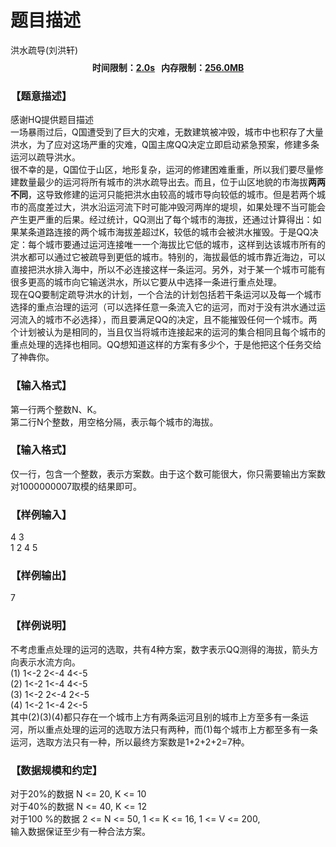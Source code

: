 # 题目描述


<meta http-equiv="Content-Type" content="text/html; charset=utf-8"/>
<link type="text/css" href="../../css/Tsinsen2011.css" rel="stylesheet"/>
<div class="probtitle" id="ptit">
洪水疏导(刘洪轩)
</div>
<div style="text-align:center;font-size:14px;vertical-align:middle;" id="pres">
<div style="font-weight:bold;margin:8px 0px 6px;">
时间限制：<span style="text-decoration:underline;">2.0s</span>   内存限制：<span style="text-decoration:underline;">256.0MB</span> 
</div>
</div>
<div id="psrc" style="margin-top:20px;display:none;">
<div class="pdsec">
试题来源
</div>
<div class="pdcont">
</div>
</div>
<div id="pcont1" style="margin-top:20px;display:block;">
<h3>
【题意描述】
</h3>
<div class="pdcont">
感谢HQ提供题目描述<br/>
一场暴雨过后，Q国遭受到了巨大的灾难，无数建筑被冲毁，城市中也积存了大量洪水，为了应对这场严重的灾难，Q国主席QQ决定立即启动紧急预案，修建多条运河以疏导洪水。<br/>
很不幸的是，Q国位于山区，地形复杂，运河的修建困难重重，所以我们要尽量修建数量最少的运河将所有城市的洪水疏导出去。而且，位于山区地貌的市海拔<strong>两两不同</strong>，这导致修建的运河只能把洪水由较高的城市导向较低的城市。但是若两个城市的高度差过大，洪水沿运河流下时可能冲毁河两岸的堤坝，如果处理不当可能会产生更严重的后果。经过统计，QQ测出了每个城市的海拔，还通过计算得出：如果某条道路连接的两个城市海拔差超过K，较低的城市会被洪水摧毁。于是QQ决定：每个城市要通过运河连接唯一一个海拔比它低的城市，这样到达该城市所有的洪水都可以通过它被疏导到更低的城市。特别的，海拔最低的城市靠近海边，可以直接把洪水排入海中，所以不必连接这样一条运河。另外，对于某一个城市可能有很多更高的城市向它输送洪水，所以它要从中选择一条进行重点处理。<br/>
现在QQ要制定疏导洪水的计划，一个合法的计划包括若干条运河以及每一个城市选择的重点治理的运河（可以选择任意一条流入它的运河，而对于没有洪水通过运河流入的城市不必选择），而且要满足QQ的决定，且不能摧毁任何一个城市。两个计划被认为是相同的，当且仅当将城市连接起来的运河的集合相同且每个城市的重点处理的选择也相同。QQ想知道这样的方案有多少个，于是他把这个任务交给了神犇你。<br/>
</div>
<h3>
【输入格式】
</h3>
<div class="pdcont">
第一行两个整数N、K。<br/>
第二行N个整数，用空格分隔，表示每个城市的海拔。<br/>
</div>
<h3>
【输入格式】
</h3>
<div class="pdcont">
仅一行，包含一个整数，表示方案数。由于这个数可能很大，你只需要输出方案数对1000000007取模的结果即可。<br/>
</div>
<h3>
【样例输入】
</h3>
<div class="pddata">
4 3<br/>
1 2 4 5<br/>
</div>
<h3>
【样例输出】
</h3>
<div class="pddata">
7<br/>
</div>
<h3>
【样例说明】
</h3>
<div class="pdcont">
不考虑重点处理的运河的选取，共有4种方案，数字表示QQ测得的海拔，箭头方向表示水流方向。<br/>
(1)    1&lt;-2 2&lt;-4 4&lt;-5<br/>
(2)    1&lt;-2 1&lt;-4 4&lt;-5<br/>
(3)    1&lt;-2 2&lt;-4 2&lt;-5<br/>
(4)    1&lt;-2 1&lt;-4 2&lt;-5<br/>
其中(2)(3)(4)都只存在一个城市上方有两条运河且别的城市上方至多有一条运河，所以重点处理的运河的选取方法只有两种，而(1)每个城市上方都至多有一条运河，选取方法只有一种，所以最终方案数是1+2+2+2=7种。<br/>
</div>
<h3>
【数据规模和约定】
</h3>
<div class="pdcont">
对于20%的数据 N &lt;= 20, K &lt;= 10<br/>
对于40%的数据 N &lt;= 40, K &lt;= 12<br/>
对于100 %的数据 2 &lt;= N &lt;= 50, 1 &lt;= K &lt;= 16, 1 &lt;= V &lt;= 200,<br/>
输入数据保证至少有一种合法方案。<br/>
</div>
</div>
